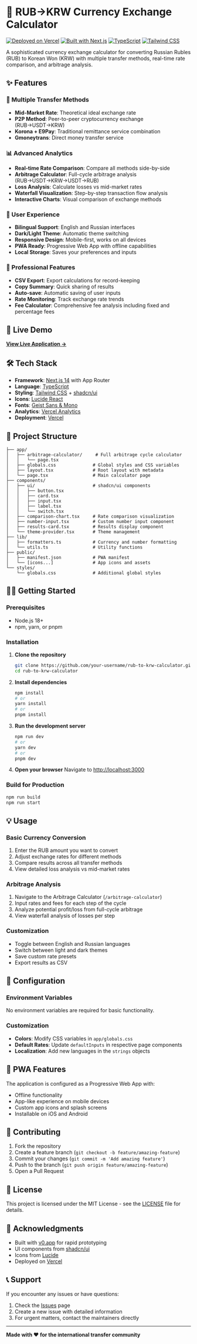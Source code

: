 # 💱 RUB→KRW Currency Exchange Calculator

[![Deployed on Vercel](https://img.shields.io/badge/Deployed%20on-Vercel-black?style=for-the-badge&logo=vercel)](https://vercel.com/choivadims-projects/v0-rub-to-krw-calculator)
[![Built with Next.js](https://img.shields.io/badge/Built%20with-Next.js-black?style=for-the-badge&logo=next.js)](https://nextjs.org/)
[![TypeScript](https://img.shields.io/badge/TypeScript-007ACC?style=for-the-badge&logo=typescript&logoColor=white)](https://www.typescriptlang.org/)
[![Tailwind CSS](https://img.shields.io/badge/Tailwind_CSS-38B2AC?style=for-the-badge&logo=tailwind-css&logoColor=white)](https://tailwindcss.com/)

A sophisticated currency exchange calculator for converting Russian Rubles (RUB) to Korean Won (KRW) with multiple transfer methods, real-time rate comparison, and arbitrage analysis.

## ✨ Features

### 🔄 Multiple Transfer Methods
- **Mid-Market Rate**: Theoretical ideal exchange rate
- **P2P Method**: Peer-to-peer cryptocurrency exchange (RUB→USDT→KRW)
- **Korona + E9Pay**: Traditional remittance service combination
- **Gmoneytrans**: Direct money transfer service

### 📊 Advanced Analytics
- **Real-time Rate Comparison**: Compare all methods side-by-side
- **Arbitrage Calculator**: Full-cycle arbitrage analysis (RUB→USDT→KRW→USDT→RUB)
- **Loss Analysis**: Calculate losses vs mid-market rates
- **Waterfall Visualization**: Step-by-step transaction flow analysis
- **Interactive Charts**: Visual comparison of exchange methods

### 🎨 User Experience
- **Bilingual Support**: English and Russian interfaces
- **Dark/Light Theme**: Automatic theme switching
- **Responsive Design**: Mobile-first, works on all devices
- **PWA Ready**: Progressive Web App with offline capabilities
- **Local Storage**: Saves your preferences and inputs

### 🔧 Professional Features
- **CSV Export**: Export calculations for record-keeping
- **Copy Summary**: Quick sharing of results
- **Auto-save**: Automatic saving of user inputs
- **Rate Monitoring**: Track exchange rate trends
- **Fee Calculator**: Comprehensive fee analysis including fixed and percentage fees

## 🚀 Live Demo

**[View Live Application →](https://vercel.com/choivadims-projects/v0-rub-to-krw-calculator)**

## 🛠️ Tech Stack

- **Framework**: [Next.js 14](https://nextjs.org/) with App Router
- **Language**: [TypeScript](https://www.typescriptlang.org/)
- **Styling**: [Tailwind CSS](https://tailwindcss.com/) + [shadcn/ui](https://ui.shadcn.com/)
- **Icons**: [Lucide React](https://lucide.dev/)
- **Fonts**: [Geist Sans & Mono](https://vercel.com/font)
- **Analytics**: [Vercel Analytics](https://vercel.com/analytics)
- **Deployment**: [Vercel](https://vercel.com/)

## 📁 Project Structure

```
├── app/
│   ├── arbitrage-calculator/     # Full arbitrage cycle calculator
│   │   └── page.tsx
│   ├── globals.css              # Global styles and CSS variables
│   ├── layout.tsx               # Root layout with metadata
│   └── page.tsx                 # Main calculator page
├── components/
│   ├── ui/                      # shadcn/ui components
│   │   ├── button.tsx
│   │   ├── card.tsx
│   │   ├── input.tsx
│   │   ├── label.tsx
│   │   └── switch.tsx
│   ├── comparison-chart.tsx     # Rate comparison visualization
│   ├── number-input.tsx         # Custom number input component
│   ├── results-card.tsx         # Results display component
│   └── theme-provider.tsx       # Theme management
├── lib/
│   ├── formatters.ts            # Currency and number formatting
│   └── utils.ts                 # Utility functions
├── public/
│   ├── manifest.json            # PWA manifest
│   └── [icons...]               # App icons and assets
└── styles/
    └── globals.css              # Additional global styles
```

## 🏃‍♂️ Getting Started

### Prerequisites

- Node.js 18+ 
- npm, yarn, or pnpm

### Installation

1. **Clone the repository**
   ```bash
   git clone https://github.com/your-username/rub-to-krw-calculator.git
   cd rub-to-krw-calculator
   ```

2. **Install dependencies**
   ```bash
   npm install
   # or
   yarn install
   # or
   pnpm install
   ```

3. **Run the development server**
   ```bash
   npm run dev
   # or
   yarn dev
   # or
   pnpm dev
   ```

4. **Open your browser**
   Navigate to [http://localhost:3000](http://localhost:3000)

### Build for Production

```bash
npm run build
npm run start
```

## 💡 Usage

### Basic Currency Conversion
1. Enter the RUB amount you want to convert
2. Adjust exchange rates for different methods
3. Compare results across all transfer methods
4. View detailed loss analysis vs mid-market rates

### Arbitrage Analysis
1. Navigate to the Arbitrage Calculator (`/arbitrage-calculator`)
2. Input rates and fees for each step of the cycle
3. Analyze potential profit/loss from full-cycle arbitrage
4. View waterfall analysis of losses per step

### Customization
- Toggle between English and Russian languages
- Switch between light and dark themes
- Save custom rate presets
- Export results as CSV

## 🔧 Configuration

### Environment Variables
No environment variables are required for basic functionality.

### Customization
- **Colors**: Modify CSS variables in `app/globals.css`
- **Default Rates**: Update `defaultInputs` in respective page components
- **Localization**: Add new languages in the `strings` objects

## 📱 PWA Features

The application is configured as a Progressive Web App with:
- Offline functionality
- App-like experience on mobile devices
- Custom app icons and splash screens
- Installable on iOS and Android

## 🤝 Contributing

1. Fork the repository
2. Create a feature branch (`git checkout -b feature/amazing-feature`)
3. Commit your changes (`git commit -m 'Add amazing feature'`)
4. Push to the branch (`git push origin feature/amazing-feature`)
5. Open a Pull Request

## 📄 License

This project is licensed under the MIT License - see the [LICENSE](LICENSE) file for details.

## 🙏 Acknowledgments

- Built with [v0.app](https://v0.app) for rapid prototyping
- UI components from [shadcn/ui](https://ui.shadcn.com/)
- Icons from [Lucide](https://lucide.dev/)
- Deployed on [Vercel](https://vercel.com/)

## 📞 Support

If you encounter any issues or have questions:
1. Check the [Issues](https://github.com/your-username/rub-to-krw-calculator/issues) page
2. Create a new issue with detailed information
3. For urgent matters, contact the maintainers directly

---

**Made with ❤️ for the international transfer community**